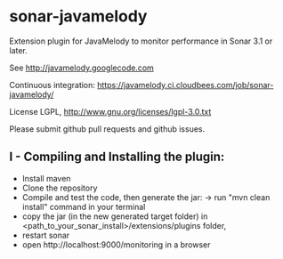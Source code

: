 sonar-javamelody
=========================

Extension plugin for JavaMelody to monitor performance in Sonar 3.1 or later.

See http://javamelody.googlecode.com

Continuous integration: https://javamelody.ci.cloudbees.com/job/sonar-javamelody/

License LGPL, http://www.gnu.org/licenses/lgpl-3.0.txt

Please submit github pull requests and github issues.


I - Compiling and Installing the plugin:
---------------------------------------
 - Install maven
 - Clone the repository
 - Compile and test the code, then generate the jar:
	-> run "mvn clean install" command in your terminal
 - copy the jar (in the new generated target folder) in <path_to_your_sonar_install>/extensions/plugins folder,
 - restart sonar
 - open http://localhost:9000/monitoring in a browser
 